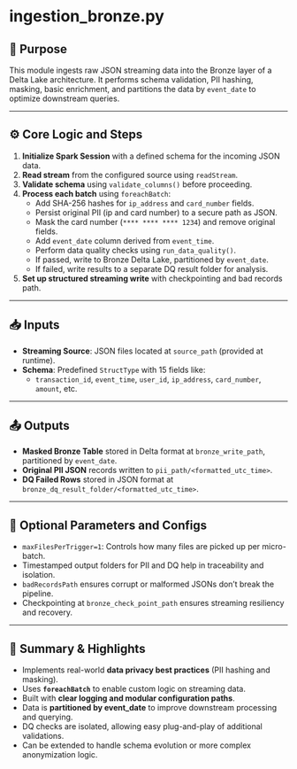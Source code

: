
# ingestion_bronze.py

## 📌 Purpose

This module ingests raw JSON streaming data into the Bronze layer of a Delta Lake architecture. It performs schema validation, PII hashing, masking, basic enrichment, and partitions the data by `event_date` to optimize downstream queries.

---

## ⚙️ Core Logic and Steps

1. **Initialize Spark Session** with a defined schema for the incoming JSON data.
2. **Read stream** from the configured source using `readStream`.
3. **Validate schema** using `validate_columns()` before proceeding.
4. **Process each batch** using `foreachBatch`:
   - Add SHA-256 hashes for `ip_address` and `card_number` fields.
   - Persist original PII (ip and card number) to a secure path as JSON.
   - Mask the card number (`**** **** **** 1234`) and remove original fields.
   - Add `event_date` column derived from `event_time`.
   - Perform data quality checks using `run_data_quality()`.
   - If passed, write to Bronze Delta Lake, partitioned by `event_date`.
   - If failed, write results to a separate DQ result folder for analysis.
5. **Set up structured streaming write** with checkpointing and bad records path.

---

## 📥 Inputs

- **Streaming Source**: JSON files located at `source_path` (provided at runtime).
- **Schema**: Predefined `StructType` with 15 fields like:
  - `transaction_id`, `event_time`, `user_id`, `ip_address`, `card_number`, `amount`, etc.

---

## 📤 Outputs

- **Masked Bronze Table** stored in Delta format at `bronze_write_path`, partitioned by `event_date`.
- **Original PII JSON** records written to `pii_path/<formatted_utc_time>`.
- **DQ Failed Rows** stored in JSON format at `bronze_dq_result_folder/<formatted_utc_time>`.

---

## 🧩 Optional Parameters and Configs

- `maxFilesPerTrigger=1`: Controls how many files are picked up per micro-batch.
- Timestamped output folders for PII and DQ help in traceability and isolation.
- `badRecordsPath` ensures corrupt or malformed JSONs don’t break the pipeline.
- Checkpointing at `bronze_check_point_path` ensures streaming resiliency and recovery.

---

## 📝 Summary & Highlights

- Implements real-world **data privacy best practices** (PII hashing and masking).
- Uses **`foreachBatch`** to enable custom logic on streaming data.
- Built with **clear logging and modular configuration paths**.
- Data is **partitioned by event_date** to improve downstream processing and querying.
- DQ checks are isolated, allowing easy plug-and-play of additional validations.
- Can be extended to handle schema evolution or more complex anonymization logic.
